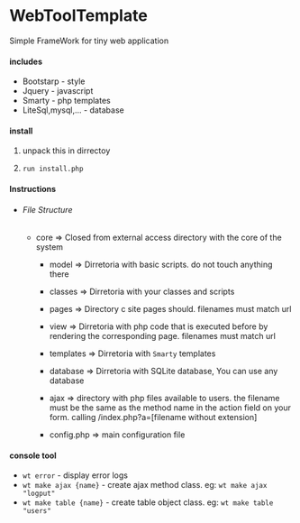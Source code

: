 # WebToolTemplate

Simple FrameWork for tiny web application

#### includes
 - Bootstarp - style
 - Jquery - javascript
 - Smarty - php templates
 - LiteSql,mysql,... - database
  
  
#### install
1. unpack this in dirrectoy

2. `run install.php`


#### Instructions
 - ###### File Structure
   
    - core => Closed from external access directory with the core of the system
      
      - model => Dirretoria with basic scripts. do not touch anything there
  
      - classes => Dirretoria with your classes and scripts
  
      - pages => Directory c site pages should. filenames must match url

      - view => Dirretoria with php code that is executed before by rendering the corresponding page. filenames must match url
  
      - templates => Dirretoria with `Smarty` templates
  
      - database => Dirretoria with SQLite database, You can use any database
  
      - ajax => directory with php files available to users. the filename must be the same as the method name in the action field on your form. calling /index.php?a=[filename without extension]
  
      - config.php => main configuration file
   
#### console tool
  - `wt error` - display error logs
  - `wt make ajax {name}` - create ajax method class. eg: `wt make ajax "logput"`
  - `wt make table {name}` - create table object class. eg: `wt make table "users"`
